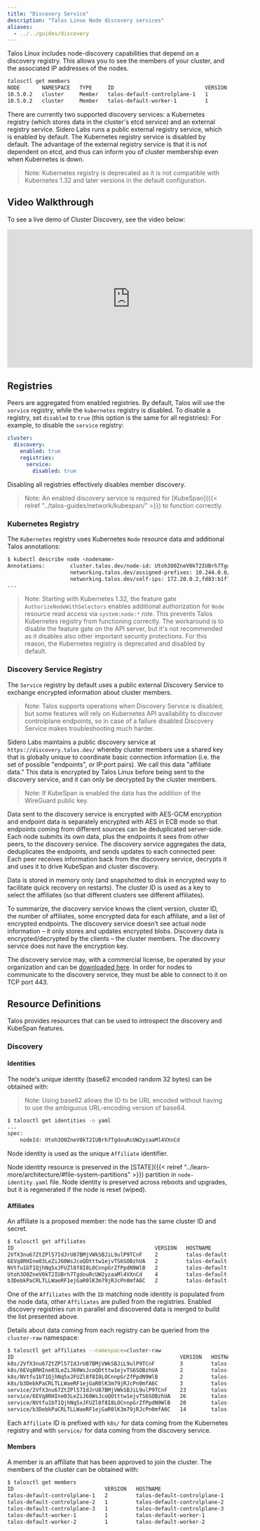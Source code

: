 ```yaml
---
title: "Discovery Service"
description: "Talos Linux Node discovery services"
aliases:
  - ../../guides/discovery
---
```


Talos Linux includes node-discovery capabilities that depend on a discovery registry.
This allows you to see the members of your cluster, and the associated IP addresses of the nodes.

```bash
talosctl get members
NODE       NAMESPACE   TYPE     ID                             VERSION   HOSTNAME                       MACHINE TYPE   OS               ADDRESSES
10.5.0.2   cluster     Member   talos-default-controlplane-1   1         talos-default-controlplane-1   controlplane   Talos (v1.2.3)   ["10.5.0.2"]
10.5.0.2   cluster     Member   talos-default-worker-1         1         talos-default-worker-1         worker         Talos (v1.2.3)   ["10.5.0.3"]
```

There are currently two supported discovery services: a Kubernetes registry (which stores data in the cluster's etcd service) and an external registry service.
Sidero Labs runs a public external registry service, which is enabled by default.
The Kubernetes registry service is disabled by default.
The advantage of the external registry service is that it is not dependent on etcd, and thus can inform you of cluster membership even when Kubernetes is down.

> Note: Kubernetes registry is deprecated as it is not compatible with Kubernetes 1.32 and later versions in the default configuration.

## Video Walkthrough

To see a live demo of Cluster Discovery, see the video below:

<iframe width="560" height="315" src="https://www.youtube.com/embed/GCBTrHhjawY" frameborder="0" allow="accelerometer; autoplay; clipboard-write; encrypted-media; gyroscope; picture-in-picture" allowfullscreen></iframe>

## Registries

Peers are aggregated from enabled registries.
By default, Talos will use the `service` registry, while the `kubernetes` registry is disabled.
To disable a registry, set `disabled` to `true` (this option is the same for all registries):
For example, to disable the `service` registry:

```yaml
cluster:
  discovery:
    enabled: true
    registries:
      service:
        disabled: true
```

Disabling all registries effectively disables member discovery.

> Note: An enabled discovery service is required for [KubeSpan]({{< relref "../talos-guides/network/kubespan/" >}}) to function correctly.

### Kubernetes Registry

The `Kubernetes` registry uses Kubernetes `Node` resource data and additional Talos annotations:

```sh
$ kubectl describe node <nodename>
Annotations:        cluster.talos.dev/node-id: Utoh3O0ZneV0kT2IUBrh7TgdouRcUW2yzaaMl4VXnCd
                    networking.talos.dev/assigned-prefixes: 10.244.0.0/32,10.244.0.1/24
                    networking.talos.dev/self-ips: 172.20.0.2,fd83:b1f7:fcb5:2802:8c13:71ff:feaf:7c94
...
```

> Note: Starting with Kubernetes 1.32, the feature gate `AuthorizeNodeWithSelectors` enables additional authorization for `Node` resource read access via `system:node:*` role.
> This prevents Talos Kubernetes registry from functioning correctly.
> The workaround is to disable the feature gate on the API server, but it's not recommended as it disables also other important security protections.
> For this reason, the Kubernetes registry is deprecated and disabled by default.

### Discovery Service Registry

The `Service` registry by default uses a public external Discovery Service to exchange encrypted information about cluster members.

> Note: Talos supports operations when Discovery Service is disabled, but some features will rely on Kubernetes API availability to discover
> controlplane endpoints, so in case of a failure disabled Discovery Service makes troubleshooting much harder.

Sidero Labs maintains a public discovery service at `https://discovery.talos.dev/` whereby cluster members use a shared key that is globally unique to coordinate basic connection information (i.e. the set of possible "endpoints", or IP:port pairs).
We call this data "affiliate data."
This data is encrypted by Talos Linux before being sent to the discovery service, and it can only be decrypted by the cluster members.

> Note: If KubeSpan is enabled the data has the addition of the WireGuard public key.

Data sent to the discovery service is encrypted with AES-GCM encryption and endpoint data is separately encrypted with AES in ECB mode so that endpoints coming from different sources can be deduplicated server-side.
Each node submits its own data, plus the endpoints it sees from other peers, to the discovery service.
The discovery service aggregates the data, deduplicates the endpoints, and sends updates to each connected peer.
Each peer receives information back from the discovery service, decrypts it and uses it to drive KubeSpan and cluster discovery.

Data is stored in memory only (and snapshotted to disk in encrypted way to facilitate quick recovery on restarts).
The cluster ID is used as a key to select the affiliates (so that different clusters see different affiliates).

To summarize, the discovery service knows the client version, cluster ID, the number of affiliates, some encrypted data for each affiliate, and a list of encrypted endpoints.
The discovery service doesn’t see actual node information – it only stores and updates encrypted blobs.
Discovery data is encrypted/decrypted by the clients – the cluster members.
The discovery service does not have the encryption key.

The discovery service may, with a commercial license, be operated by your organization and can be [downloaded here](https://github.com/siderolabs/discovery-service).
In order for nodes to communicate to the discovery service, they must be able to connect to it on TCP port 443.

## Resource Definitions

Talos provides resources that can be used to introspect the discovery and KubeSpan features.

### Discovery

#### Identities

The node's unique identity (base62 encoded random 32 bytes) can be obtained with:

> Note: Using base62 allows the ID to be URL encoded without having to use the ambiguous URL-encoding version of base64.

```sh
$ talosctl get identities -o yaml
...
spec:
    nodeId: Utoh3O0ZneV0kT2IUBrh7TgdouRcUW2yzaaMl4VXnCd
```

Node identity is used as the unique `Affiliate` identifier.

Node identity resource is preserved in the [STATE]({{< relref "../learn-more/architecture/#file-system-partitions" >}}) partition in `node-identity.yaml` file.
Node identity is preserved across reboots and upgrades, but it is regenerated if the node is reset (wiped).

#### Affiliates

An affiliate is a proposed member: the node has the same cluster ID and secret.

```sh
$ talosctl get affiliates
ID                                             VERSION   HOSTNAME                       MACHINE TYPE   ADDRESSES
2VfX3nu67ZtZPl57IdJrU87BMjVWkSBJiL9ulP9TCnF    2         talos-default-controlplane-2   controlplane   ["172.20.0.3","fd83:b1f7:fcb5:2802:986b:7eff:fec5:889d"]
6EVq8RHIne03LeZiJ60WsJcoQOtttw1ejvTS6SOBzhUA   2         talos-default-worker-1         worker         ["172.20.0.5","fd83:b1f7:fcb5:2802:cc80:3dff:fece:d89d"]
NVtfu1bT1QjhNq5xJFUZl8f8I8LOCnnpGrZfPpdN9WlB   2         talos-default-worker-2         worker         ["172.20.0.6","fd83:b1f7:fcb5:2802:2805:fbff:fe80:5ed2"]
Utoh3O0ZneV0kT2IUBrh7TgdouRcUW2yzaaMl4VXnCd    4         talos-default-controlplane-1   controlplane   ["172.20.0.2","fd83:b1f7:fcb5:2802:8c13:71ff:feaf:7c94"]
b3DebkPaCRLTLLWaeRF1ejGaR0lK3m79jRJcPn0mfA6C   2         talos-default-controlplane-3   controlplane   ["172.20.0.4","fd83:b1f7:fcb5:2802:248f:1fff:fe5c:c3f"]
```

One of the `Affiliates` with the `ID` matching node identity is populated from the node data, other `Affiliates` are pulled from the registries.
Enabled discovery registries run in parallel and discovered data is merged to build the list presented above.

Details about data coming from each registry can be queried from the `cluster-raw` namespace:

```sh
$ talosctl get affiliates --namespace=cluster-raw
ID                                                     VERSION   HOSTNAME                       MACHINE TYPE   ADDRESSES
k8s/2VfX3nu67ZtZPl57IdJrU87BMjVWkSBJiL9ulP9TCnF        3         talos-default-controlplane-2   controlplane   ["172.20.0.3","fd83:b1f7:fcb5:2802:986b:7eff:fec5:889d"]
k8s/6EVq8RHIne03LeZiJ60WsJcoQOtttw1ejvTS6SOBzhUA       2         talos-default-worker-1         worker         ["172.20.0.5","fd83:b1f7:fcb5:2802:cc80:3dff:fece:d89d"]
k8s/NVtfu1bT1QjhNq5xJFUZl8f8I8LOCnnpGrZfPpdN9WlB       2         talos-default-worker-2         worker         ["172.20.0.6","fd83:b1f7:fcb5:2802:2805:fbff:fe80:5ed2"]
k8s/b3DebkPaCRLTLLWaeRF1ejGaR0lK3m79jRJcPn0mfA6C       3         talos-default-controlplane-3   controlplane   ["172.20.0.4","fd83:b1f7:fcb5:2802:248f:1fff:fe5c:c3f"]
service/2VfX3nu67ZtZPl57IdJrU87BMjVWkSBJiL9ulP9TCnF    23        talos-default-controlplane-2   controlplane   ["172.20.0.3","fd83:b1f7:fcb5:2802:986b:7eff:fec5:889d"]
service/6EVq8RHIne03LeZiJ60WsJcoQOtttw1ejvTS6SOBzhUA   26        talos-default-worker-1         worker         ["172.20.0.5","fd83:b1f7:fcb5:2802:cc80:3dff:fece:d89d"]
service/NVtfu1bT1QjhNq5xJFUZl8f8I8LOCnnpGrZfPpdN9WlB   20        talos-default-worker-2         worker         ["172.20.0.6","fd83:b1f7:fcb5:2802:2805:fbff:fe80:5ed2"]
service/b3DebkPaCRLTLLWaeRF1ejGaR0lK3m79jRJcPn0mfA6C   14        talos-default-controlplane-3   controlplane   ["172.20.0.4","fd83:b1f7:fcb5:2802:248f:1fff:fe5c:c3f"]
```

Each `Affiliate` ID is prefixed with `k8s/` for data coming from the Kubernetes registry and with `service/` for data coming from the discovery service.

#### Members

A member is an affiliate that has been approved to join the cluster.
The members of the cluster can be obtained with:

```sh
$ talosctl get members
ID                             VERSION   HOSTNAME                       MACHINE TYPE   OS                ADDRESSES
talos-default-controlplane-1   2         talos-default-controlplane-1   controlplane   Talos ({{< release >}})   ["172.20.0.2","fd83:b1f7:fcb5:2802:8c13:71ff:feaf:7c94"]
talos-default-controlplane-2   1         talos-default-controlplane-2   controlplane   Talos ({{< release >}})   ["172.20.0.3","fd83:b1f7:fcb5:2802:986b:7eff:fec5:889d"]
talos-default-controlplane-3   1         talos-default-controlplane-3   controlplane   Talos ({{< release >}})   ["172.20.0.4","fd83:b1f7:fcb5:2802:248f:1fff:fe5c:c3f"]
talos-default-worker-1         1         talos-default-worker-1         worker         Talos ({{< release >}})   ["172.20.0.5","fd83:b1f7:fcb5:2802:cc80:3dff:fece:d89d"]
talos-default-worker-2         1         talos-default-worker-2         worker         Talos ({{< release >}})   ["172.20.0.6","fd83:b1f7:fcb5:2802:2805:fbff:fe80:5ed2"]
```
